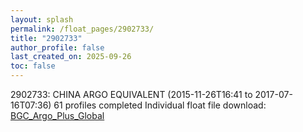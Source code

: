 ```yaml
---
layout: splash
permalink: /float_pages/2902733/
title: "2902733"
author_profile: false
last_created_on: 2025-09-26
toc: false
---
```

 
2902733: CHINA ARGO EQUIVALENT (2015-11-26T16:41 to 2017-07-16T07:36)
61 profiles completed
Individual float file download: [BGC_Argo_Plus_Global](https://ftp.soest.hawaii.edu/bgc_argo_plus/Individual_Floats/outliers_removed/2902733_Sprof_processed.nc)
